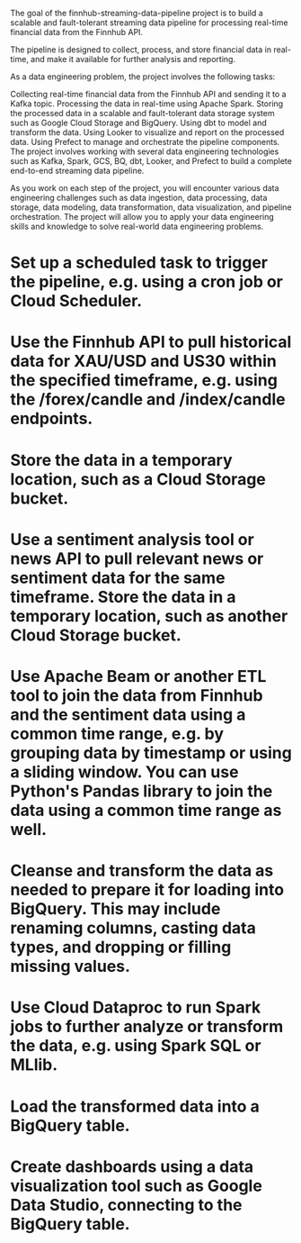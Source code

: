 The goal of the finnhub-streaming-data-pipeline project is to build a scalable and fault-tolerant streaming data pipeline for processing real-time financial data from the Finnhub API.

 The pipeline is designed to collect, process, and store financial data in real-time, and make it available for further analysis and reporting.

As a data engineering problem, the project involves the following tasks:

Collecting real-time financial data from the Finnhub API and sending it to a Kafka topic.
Processing the data in real-time using Apache Spark.
Storing the processed data in a scalable and fault-tolerant data storage system such as Google Cloud Storage and BigQuery.
Using dbt to model and transform the data.
Using Looker to visualize and report on the processed data.
Using Prefect to manage and orchestrate the pipeline components.
The project involves working with several data engineering technologies such as Kafka, Spark, GCS, BQ, dbt, Looker, and Prefect to build a complete end-to-end streaming data pipeline.

As you work on each step of the project, you will encounter various data engineering challenges such as data ingestion, data processing, data storage, data modeling, data transformation, data visualization, and pipeline orchestration. The project will allow you to apply your data engineering skills and knowledge to solve real-world data engineering problems.


# Set up a scheduled task to trigger the pipeline, e.g. using a cron job or Cloud Scheduler.
# Use the Finnhub API to pull historical data for XAU/USD and US30 within the specified timeframe, e.g. using the /forex/candle and /index/candle endpoints.
# Store the data in a temporary location, such as a Cloud Storage bucket.
# Use a sentiment analysis tool or news API to pull relevant news or sentiment data for the same timeframe. Store the data in a temporary location, such as another Cloud Storage bucket.
# Use Apache Beam or another ETL tool to join the data from Finnhub and the sentiment data using a common time range, e.g. by grouping data by timestamp or using a sliding window. You can use Python's Pandas library to join the data using a common time range as well.
# Cleanse and transform the data as needed to prepare it for loading into BigQuery. This may include renaming columns, casting data types, and dropping or filling missing values.
# Use Cloud Dataproc to run Spark jobs to further analyze or transform the data, e.g. using Spark SQL or MLlib.
# Load the transformed data into a BigQuery table.
# Create dashboards using a data visualization tool such as Google Data Studio, connecting to the BigQuery table.
